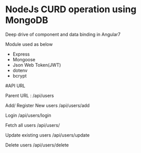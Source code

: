 # NodeJs CURD operation using MongoDB 
Deep drive of component and data binding in Angular7

Module used as below
* Express
* Mongoose
* Json Web Token(JWT)
* dotenv
* bcrypt


#API URL

Parent URL : /api/users

Add/ Register New users
/api/users/add

Login 
/api/users/login

Fetch all users 
/api/users/



Update existing users
/api/users/update

Delete users
/api/users/delete



